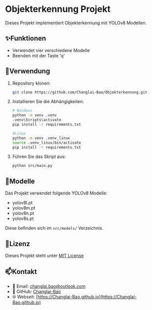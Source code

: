 # Objekterkennung Projekt

Dieses Projekt implementiert Objekterkennung mit YOLOv8 Modellen.

## ✨Funktionen

- Verwendet vier verschiedene Modelle
- Beenden mit der Taste 'q'

## 🚀Verwendung

1. Repository klonen:

   ```bash
   git clone https://github.com/Changlai-Bao/Objekterkennung.git
   ```
2. Installieren Sie die Abhängigkeiten:

   ```bash
   # Windows
   python -m venv .venv
   .venv\Scripts\activate
   pip install -r requirements.txt

   #Linux
   python -m venv .venv_linux
   source .venv_linux/bin/activate
   pip install -r requirements.txt
   ```
3. Führen Sie das Skript aus:

   ```bash
   python src/main.py
   ```

## 📁Modelle

Das Projekt verwendet folgende YOLOv8 Modelle:

- yolov8l.pt
- yolov8m.pt
- yolov8n.pt
- yolov8s.pt

Diese befinden sich im `src/models/` Verzeichnis.

## 📜Lizenz

Dieses Projekt steht unter [MIT License](LICENSE)

## 📫Kontakt

- 📧 Email: [changlai.bao@outlook.com](mailto:changlai.bao@outlook.com)
- 🐙 GitHub: [Changlai-Bao](https://github.com/Changlai-Bao)
- 🌐 Webseit: [https://Changlai-Bao.github.io](https://Changlai-Bao.github.io)
